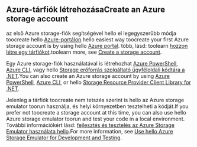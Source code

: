 ## <a name="create-an-azure-storage-account"></a><span data-ttu-id="37c99-101">Azure-tárfiók létrehozása</span><span class="sxs-lookup"><span data-stu-id="37c99-101">Create an Azure storage account</span></span>
<span data-ttu-id="37c99-102">az első Azure storage-fiók segítségével hello el legegyszerűbb módja toocreate hello [Azure-portálon](https://portal.azure.com).</span><span class="sxs-lookup"><span data-stu-id="37c99-102">hello easiest way toocreate your first Azure storage account is by using hello [Azure portal](https://portal.azure.com).</span></span> <span data-ttu-id="37c99-103">több, lásd: toolearn [hozzon létre egy tárfiókot](../articles/storage/common/storage-create-storage-account.md#create-a-storage-account).</span><span class="sxs-lookup"><span data-stu-id="37c99-103">toolearn more, see [Create a storage account](../articles/storage/common/storage-create-storage-account.md#create-a-storage-account).</span></span>

<span data-ttu-id="37c99-104">Egy Azure storage-fiók használatával is létrehozhat [Azure PowerShell](../articles/storage/common/storage-powershell-guide-full.md), [Azure CLI](../articles/storage/common/storage-azure-cli.md), vagy hello [Storage erőforrás szolgáltató ügyféloldali kódtára a .NET](/dotnet/api/microsoft.azure.management.storage).</span><span class="sxs-lookup"><span data-stu-id="37c99-104">You can also create an Azure storage account by using [Azure PowerShell](../articles/storage/common/storage-powershell-guide-full.md), [Azure CLI](../articles/storage/common/storage-azure-cli.md), or hello [Storage Resource Provider Client Library for .NET](/dotnet/api/microsoft.azure.management.storage).</span></span>

<span data-ttu-id="37c99-105">Jelenleg a tárfiók toocreate nem tetszés szerint is hello az Azure storage emulator toorun használja, és helyi környezetben tesztelheti a kódját.</span><span class="sxs-lookup"><span data-stu-id="37c99-105">If you prefer not toocreate a storage account at this time, you can also use hello Azure storage emulator toorun and test your code in a local environment.</span></span> <span data-ttu-id="37c99-106">További információkért lásd: [fejlesztés és tesztelés az Azure Storage Emulator használata hello](../articles/storage/common/storage-use-emulator.md).</span><span class="sxs-lookup"><span data-stu-id="37c99-106">For more information, see [Use hello Azure Storage Emulator for Development and Testing](../articles/storage/common/storage-use-emulator.md).</span></span>

